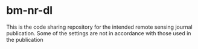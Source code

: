 # bm-nr-dl
This is the code sharing repository for the intended remote sensing journal publication. 
Some of the settings are not in accordance with those used in the publication
